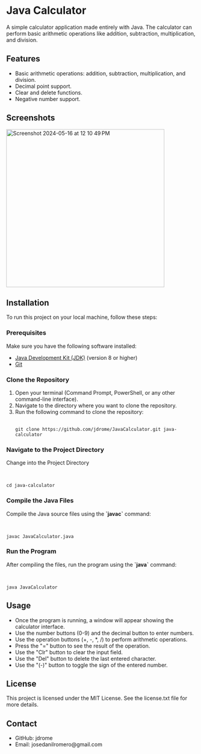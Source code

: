 <h1>Java Calculator</h1>
<p>A simple calculator application made entirely with Java. The calculator can perform basic arithmetic operations like addition, subtraction, multiplication, and division.</p>

<h2>Features</h2>
<ul>
  <li>Basic arithmetic operations: addition, subtraction, multiplication, and division.</li>
  <li>Decimal point support.</li>
  <li>Clear and delete functions.</li>
  <li>Negative number support.</li>
</ul>

<h2>Screenshots</h2>
<img width="420" alt="Screenshot 2024-05-16 at 12 10 49 PM" src="https://github.com/jdrome/JavaCalculator/assets/127639707/c26595e9-6d80-4f5f-8a1b-e499ab946633">


<h2>Installation</h2>
<p>To run this project on your local machine, follow these steps:</p>

<h3>Prerequisites</h3>
<p>Make sure you have the following software installed:</p>
<ul>
  <li><a href="https://www.oracle.com/java/technologies/downloads/">Java Development Kit (JDK)</a> (version 8 or higher)</li>
  <li><a href="https://git-scm.com/">Git</a></li>
</ul>

<h3>Clone the Repository</h3>
<ol>
  <li>Open your terminal (Command Prompt, PowerShell, or any other command-line interface).</li>
  <li>Navigate to the directory where you want to clone the repository.</li>
  <li>Run the following command to clone the repository:</li>
  <br>
  <pre><code>git clone https://github.com/jdrome/JavaCalculator.git java-calculator</code></pre>
</ol>

<h3>Navigate to the Project Directory</h3>
<p>Change into the Project Directory</p>
<br>
<pre><code>cd java-calculator</code></pre>

<h3>Compile the Java Files</h3>
<p>Compile the Java source files using the <strong>`javac`</strong> command:</p>
<br>
<pre><code>javac JavaCalculator.java</code></pre>

<h3>Run the Program</h3>
<p>After compiling the files, run the program using the <strong>`java`</strong> command:</p>
<br>
<pre><code>java JavaCalculator</code></pre>

<h2>Usage</h2>
<ul>
  <li>Once the program is running, a window will appear showing the calculator interface.</li>
  <li>Use the number buttons (0-9) and the decimal button to enter numbers.</li>
  <li>Use the operation buttons (+, -, *, /) to perform arithmetic operations.</li>
  <li>Press the "=" button to see the result of the operation.</li>
  <li>Use the "Clr" button to clear the input field.</li>
  <li>Use the "Del" button to delete the last entered character.</li>
  <li>Use the "(-)" button to toggle the sign of the entered number.</li>
</ul>

<h2>License</h2>
<p>This project is licensed under the MIT License. See the license.txt file for more details.</p>

<h2>Contact</h2>
<ul>
  <li>GitHub: jdrome</li>
  <li>Email: josedanilromero@gmail.com</li>
</ul>
